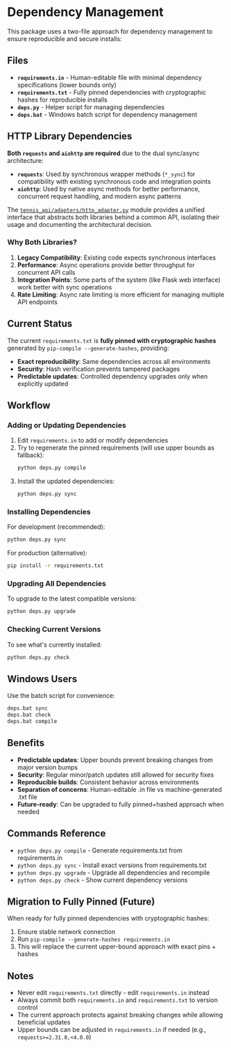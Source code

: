 # Dependency Management

This package uses a two-file approach for dependency management to ensure reproducible and secure installs:

## Files

- **`requirements.in`** - Human-editable file with minimal dependency specifications (lower bounds only)
- **`requirements.txt`** - Fully pinned dependencies with cryptographic hashes for reproducible installs
- **`deps.py`** - Helper script for managing dependencies
- **`deps.bat`** - Windows batch script for dependency management

## HTTP Library Dependencies

**Both `requests` and `aiohttp` are required** due to the dual sync/async architecture:

- **`requests`**: Used by synchronous wrapper methods (`*_sync`) for compatibility with existing synchronous code and integration points
- **`aiohttp`**: Used by native async methods for better performance, concurrent request handling, and modern async patterns

The [`tennis_api/adapters/http_adapter.py`](adapters/http_adapter.py) module provides a unified interface that abstracts both libraries behind a common API, isolating their usage and documenting the architectural decision.

### Why Both Libraries?

1. **Legacy Compatibility**: Existing code expects synchronous interfaces
2. **Performance**: Async operations provide better throughput for concurrent API calls
3. **Integration Points**: Some parts of the system (like Flask web interface) work better with sync operations
4. **Rate Limiting**: Async rate limiting is more efficient for managing multiple API endpoints

## Current Status

The current `requirements.txt` is **fully pinned with cryptographic hashes** generated by `pip-compile --generate-hashes`, providing:
- **Exact reproducibility**: Same dependencies across all environments
- **Security**: Hash verification prevents tampered packages
- **Predictable updates**: Controlled dependency upgrades only when explicitly updated

## Workflow

### Adding or Updating Dependencies

1. Edit `requirements.in` to add or modify dependencies
2. Try to regenerate the pinned requirements (will use upper bounds as fallback):
   ```bash
   python deps.py compile
   ```
3. Install the updated dependencies:
   ```bash
   python deps.py sync
   ```

### Installing Dependencies

For development (recommended):
```bash
python deps.py sync
```

For production (alternative):
```bash
pip install -r requirements.txt
```

### Upgrading All Dependencies

To upgrade to the latest compatible versions:
```bash
python deps.py upgrade
```

### Checking Current Versions

To see what's currently installed:
```bash
python deps.py check
```

## Windows Users

Use the batch script for convenience:
```cmd
deps.bat sync
deps.bat check
deps.bat compile
```

## Benefits

- **Predictable updates**: Upper bounds prevent breaking changes from major version bumps
- **Security**: Regular minor/patch updates still allowed for security fixes
- **Reproducible builds**: Consistent behavior across environments
- **Separation of concerns**: Human-editable .in file vs machine-generated .txt file
- **Future-ready**: Can be upgraded to fully pinned+hashed approach when needed

## Commands Reference

- `python deps.py compile` - Generate requirements.txt from requirements.in
- `python deps.py sync` - Install exact versions from requirements.txt  
- `python deps.py upgrade` - Upgrade all dependencies and recompile
- `python deps.py check` - Show current dependency versions

## Migration to Fully Pinned (Future)

When ready for fully pinned dependencies with cryptographic hashes:

1. Ensure stable network connection
2. Run `pip-compile --generate-hashes requirements.in`
3. This will replace the current upper-bound approach with exact pins + hashes

## Notes

- Never edit `requirements.txt` directly - edit `requirements.in` instead
- Always commit both `requirements.in` and `requirements.txt` to version control
- The current approach protects against breaking changes while allowing beneficial updates
- Upper bounds can be adjusted in `requirements.in` if needed (e.g., `requests>=2.31.0,<4.0.0`)